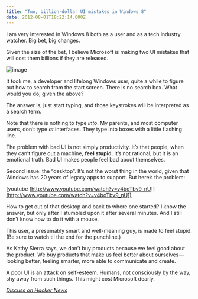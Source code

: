 ```yaml
---
title: "Two, billion-dollar UI mistakes in Windows 8"
date: 2012-08-01T18:22:14.000Z
---
```


I am very interested in Windows 8 both as a user and as a tech industry watcher. Big bet, big changes.

Given the size of the bet, I believe Microsoft is making two UI mistakes that will cost them billions if they are released.


![image](http://clipperhouse.files.wordpress.com/2012/07/win8home.png)



It took me, a developer and lifelong Windows user, quite a while to figure out how to search from the start screen. There is no search box. What would you do, given the above?

The answer is, just start typing, and those keystrokes will be interpreted as a search term.

Note that there is nothing to type _into_. My parents, and most computer users, don’t type _at_ interfaces. They type into boxes with a little flashing line.

The problem with bad UI is not simply productivity. It’s that people, when they can’t figure out a machine, **feel stupid**. It’s not rational, but it is an emotional truth. Bad UI makes people feel bad about themselves.

Second issue: the “desktop”. It’s not the worst thing in the world, given that Windows has 20 years of legacy apps to support. But here’s the problem:

[youtube [http://www.youtube.com/watch?v=v4boTbv9_nU]](http://www.youtube.com/watch?v=v4boTbv9_nU])

How to get out of that desktop and back to where one started? I know the answer, but only after I stumbled upon it after several minutes. And I still don’t know how to do it with a mouse.

This user, a presumably smart and well-meaning guy, is made to feel stupid. (Be sure to watch til the end for the punchline.)

As Kathy Sierra says, we don’t buy products because we feel good about the product. We buy products that make us feel better about ourselves — looking better, feeling smarter, more able to communicate and create.

A poor UI is an attack on self-esteem. Humans, not consciously by the way, shy away from such things. This might cost Microsoft dearly.

[_Discuss on Hacker News_](http://news.ycombinator.com/item?id=4324955)
